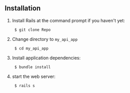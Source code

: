 
## Installation

1. Install Rails at the command prompt if you haven't yet:

        $ git clone Repo

2. Change directory to `my_api_app` 

        $ cd my_api_app


3. Install application dependencies:

        $ bundle install

4. start the web server:

        $ rails s